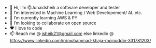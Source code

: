 - 👋 Hi, I’m @Junaidsheik a software developer and tester
- 👀 I’m interested in Machine Learning / Web Developement/ AI..etc.
- 🌱 I’m currently learning AWS & PY
- 💞️ I’m looking to collaborate on open source
- ❤  I love to code
- 📫 Reach me @ jsheik21@gmail.com else linkedin @ https://www.linkedin.com/in/mohammad-khaja-moinuddin-331781203/

<!---
Junaidsheik/Junaidsheik is a ✨ special ✨ repository because its `README.md` (this file) appears on your GitHub profile.
You can click the Preview link to take a look at your changes.
--->
